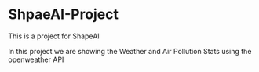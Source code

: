 # ShpaeAI-Project

This is a project for ShapeAI

In this project we are showing the Weather and Air Pollution Stats using the openweather API
